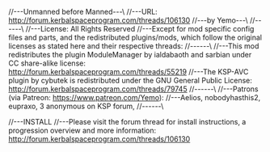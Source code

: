 
//---Unmanned before Manned---\\
//---URL: http://forum.kerbalspaceprogram.com/threads/106130
//---by Yemo---\\
//------\\
//---License: All Rights Reserved
//---Except for mod specific config files and parts, and the redistributed plugins/mods, which follow the original licenses as stated here and their respective threads:
//------\\
//---This mod redistributes the plugin ModuleManager by ialdabaoth and sarbian under CC share-alike license: http://forum.kerbalspaceprogram.com/threads/55219
//---The KSP-AVC plugin by cybutek is redistributed under the GNU General Public License: http://forum.kerbalspaceprogram.com/threads/79745
//------\\
//---Patrons (via Patreon: https://www.patreon.com/Yemo):
//---Aelios, nobodyhasthis2, eupraxo, 3 anonymous on KSP forum,
//------\\

//---INSTALL
//---Please visit the forum thread for install instructions, a progression overview and more information: http://forum.kerbalspaceprogram.com/threads/106130
